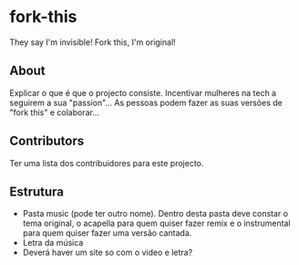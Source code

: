 # fork-this
They say I'm invisible! Fork this, I'm original!

## About

Explicar o que é que o projecto consiste. Incentivar mulheres na tech a seguirem a sua "passion"... As pessoas podem fazer as suas versões de "fork this" e colaborar... 

## Contributors

Ter uma lista dos contribuidores para este projecto.

## Estrutura

* Pasta music (pode ter outro nome). Dentro desta pasta deve constar o tema original, o acapella para quem quiser fazer remix e o instrumental para quem quiser fazer uma versão cantada.
* Letra da música
* Deverá haver um site so com o video e letra? 
